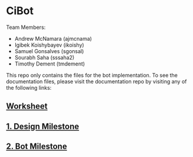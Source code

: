 # CiBot

Team Members:

* Andrew McNamara (ajmcnama)
* Igibek Koishybayev (ikoishy)
* Samuel Gonsalves (sgonsal)
* Sourabh Saha (sssaha2)
* Timothy Dement (tmdement)

This repo only contains the files for the bot implementation. To see the documentation files,
please visit the documentation repo by visiting any of the following links:

## [Worksheet](https://github.ncsu.edu/CiBot/bot-docs/WORKSHEET.md)
## [1. Design Milestone](https://github.ncsu.edu/CiBot/bot-docs/DESIGN.md)
## [2. Bot Milestone](https://github.ncsu.edu/CiBot/bot-docs/BOT.md)
